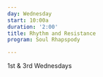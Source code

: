 ```yaml
---
day: Wednesday
start: 10:00a
duration: '2:00'
title: Rhythm and Resistance
program: Soul Rhapspody

---
```

1st & 3rd Wednesdays